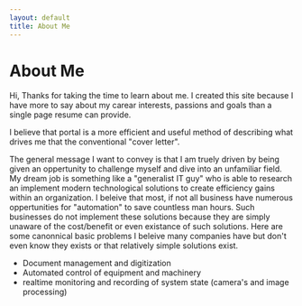 ```yaml
---
layout: default
title: About Me
---
```


# About Me

Hi, 
Thanks for taking the time to learn about me. I created this site because I have more to say about my carear interests, passions and goals than a single page resume can provide.

I believe that portal is a more efficient and useful method of describing what drives me that the conventional "cover letter".

The general message I want to convey is that I am truely driven by being given an oppertunity to challenge myself and dive into an unfamiliar field. My dream job is something like a "generalist IT guy" who is able to research an implement modern technological solutions to create efficiency gains within an organization. I beleive that most, if not all business have numerous oppertunities for "automation" to save countless man hours. Such businesses do not implement these solutions because they are simply unaware of the cost/benefit or even existance of such solutions. Here are some canonnical basic problems I beleive many companies have but don't even know they exists or that relatively simple solutions exist.
- Document management and digitization
- Automated control of equipment and machinery 
- realtime monitoring and recording of system state (camera's and image processing)
